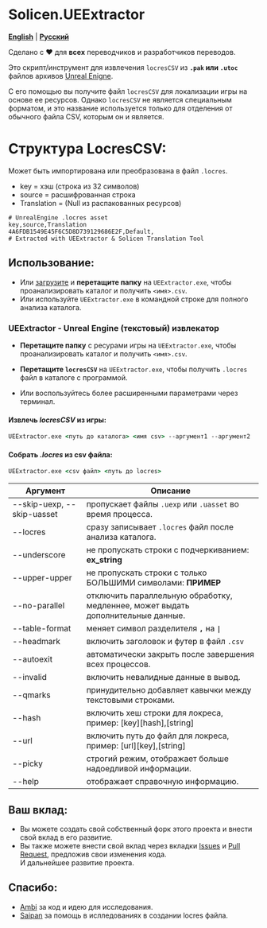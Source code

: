 # Solicen.UEExtractor

[**English**](/README.md) | [**Русский**](./docs/ru/README.ru.md)

Сделано с ❤️ для **всех** переводчиков и разработчиков переводов.

Это скрипт/инструмент для извлечения `locresCSV` из **`.pak` или `.utoc`** файлов архивов [Unreal Enigne](https://www.unrealengine.com/).

С его помощью вы получите файл `locresCSV` для локализации игры на основе ее ресурсов. Однако `locresCSV` не является специальным форматом, и это название используется только для отделения от обычного файла CSV, которым он и является.

# Структура LocresCSV:
Может быть импортирована или преобразована в файл `.locres`.
- key = хэш (строка из 32 символов) 
- source = расшифрованная строка
- Translation = (Null из распакованных ресурсов)
```
# UnrealEngine .locres asset
key,source,Translation
4A6FDB1549E45F6C5D8D739129686E2F,Default,
# Extracted with UEExtractor & Solicen Translation Tool
```

## Использование:
* Или [загрузите](https://github.com/SolicenTEAM/UEExtractor/releases) и **перетащите папку** на `UEExtractor.exe`, чтобы проанализировать каталог и получить `<имя>.csv`.
* Или используйте `UEExtractor.exe` в командной строке для полного анализа каталога.

### UEExtractor - Unreal Engine (текстовый) извлекатор
* **Перетащите папку** с ресурами игры на `UEExtractor.exe`, чтобы проанализировать каталог и получить `<имя>.csv`. 
- **Перетащите `locresCSV`** на `UEExtractor.exe`, чтобы получить `.locres` файл в каталоге с программой.
* Или воспользуйтесь более расширенными параметрами через терминал.

#### Извлечь *locresCSV* из игры:
```cmd
UEExtractor.exe <путь до каталога> <имя csv> --аргумент1 --аргумент2
```

#### Собрать *.locres* из csv файла:
```cmd
UEExtractor.exe <csv файл> <путь до locres> 
```


| Аргумент | Описание |
|----------|-------------|
| --skip-uexp, --skip-uasset | пропускает файлы `.uexp` или `.uasset` во время процесса.
| --locres | сразу записывает `.locres` файл после анализа каталога.
| --underscore | не пропускать строки с подчеркиванием: **ex_string**
| --upper-upper | не пропускать строки с только БОЛЬШИМИ символами: **ПРИМЕР**
| --no-parallel | отключить параллельную обработку, медленнее, может выдать дополнительные данные.
| --table-format | меняет символ разделителя **`,`** на **`\|`**
| --headmark | включить заголовок и футер в файл `.csv`
| --autoexit | автоматически закрыть после завершения всех процессов.
| --invalid | включить невалидные данные в вывод.
| --qmarks | принудительно добавляет кавычки между текстовыми строками.
| --hash | включить хеш строки для локреса, пример: [key][hash],[string]
| --url | включить путь до файл для локреса, пример: [url][key],[string]
| --picky | строгий режим, отображает больше надоедливой информации.
| --help | отображает справочную информацию.


## Ваш вклад:
* Вы можете создать свой собственный форк этого проекта и внести свой вклад в его развитие.
* Вы также можете внести свой вклад через вкладки [Issues](https://github.com/SolicenTEAM/UEExtractor/issues) и [Pull Request](https://github.com/SolicenTEAM/UEExtractor/pulls), предложив свои изменения кода.<br>И дальнейшее развитие проекта. 

## Спасибо:
- [Ambi](https://github.com/JunkBeat) за код и идею для исследования. 
- [Saipan](https://github.com/Saipan0) за помощь в ислледованиях в создании locres файла.

